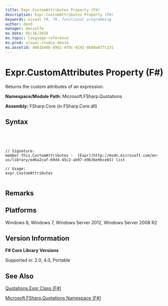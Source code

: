 ```yaml
---
title: Expr.CustomAttributes Property (F#)
description: Expr.CustomAttributes Property (F#)
keywords: visual f#, f#, functional programming
author: dend
manager: danielfe
ms.date: 05/16/2016
ms.topic: language-reference
ms.prod: visual-studio-dev14
ms.assetid: 40b1b40b-d9b1-4f0c-8192-0b08a877c231 
---
```


# Expr.CustomAttributes Property (F#)

Returns the custom attributes of an expression.

**Namespace/Module Path:** Microsoft.FSharp.Quotations

**Assembly:** FSharp.Core (in FSharp.Core.dll)


## Syntax



```




// Signature:
member this.CustomAttributes :  [Expr](http://msdn.microsoft.com/en-us/library/ed6a2caf-69d4-45c2-ab97-e9b3be9bce65) list

// Usage:
expr.CustomAttributes


```





## Remarks

## Platforms
Windows 8, Windows 7, Windows Server 2012, Windows Server 2008 R2


## Version Information
**F# Core Library Versions**

Supported in: 2.0, 4.0, Portable




## See Also
[Quotations.Expr Class &#40;F&#35;&#41;](Quotations.Expr-Class-%5BFSharp%5D.md)

[Microsoft.FSharp.Quotations Namespace &#40;F&#35;&#41;](Microsoft.FSharp.Quotations-Namespace-%5BFSharp%5D.md)

